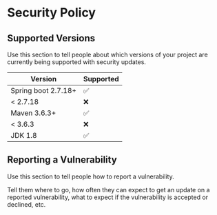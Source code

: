 # Security Policy

## Supported Versions

Use this section to tell people about which versions of your project are
currently being supported with security updates.

| Version             | Supported          |
|---------------------| ------------------ |
| Spring boot 2.7.18+ | :white_check_mark: |
| < 2.7.18            | :x:                |
| Maven 3.6.3+        | :white_check_mark: |
| < 3.6.3             | :x:                |
| JDK 1.8             | :white_check_mark: |
## Reporting a Vulnerability

Use this section to tell people how to report a vulnerability.

Tell them where to go, how often they can expect to get an update on a
reported vulnerability, what to expect if the vulnerability is accepted or
declined, etc.
